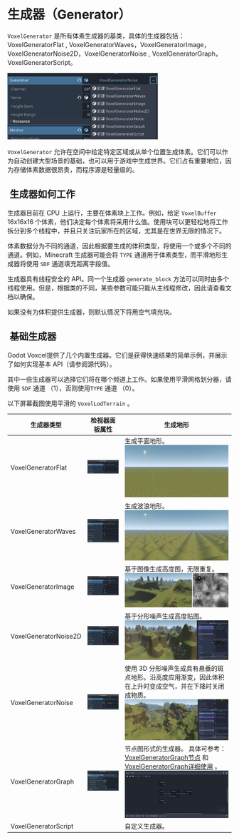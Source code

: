 # 生成器（Generator）

`VoxelGenerator` 是所有体素生成器的基类，具体的生成器包括：VoxelGeneratorFlat ,   VoxelGeneratorWaves，VoxelGeneratorImage，VoxelGeneratorNoise2D，VoxelGeneratorNoise , VoxelGeneratorGraph， VoxelGeneratorScript。

<img src="./生成器.assets/image-20231009192010078.png" alt="image-20231009192010078" style="zoom:33%;" />

`VoxelGenerator` 允许在空间中给定特定区域或从单个位置生成体素。它们可以作为自动创建大型场景的基础，也可以用于游戏中生成世界。它们占有重要地位，因为存储体素数据很昂贵，而程序源是轻量级的。

##  生成器如何工作


生成器目前在 CPU 上运行，主要在体素块上工作。例如，给定 `VoxelBuffer` 16x16x16 个体素，他们决定每个体素将采用什么值。使用块可以更轻松地将工作拆分到多个线程中，并且只关注玩家所在的区域，尤其是在世界无限的情况下。


体素数据分为不同的通道，因此根据要生成的体积类型，将使用一个或多个不同的通道。例如，Minecraft 生成器可能会将 `TYPE` 通道用于体素类型，而平滑地形生成器将使用 `SDF` 通道填充距离字段值。


生成器具有线程安全的 API。同一个生成器 `generate_block` 方法可以同时由多个线程使用。但是，根据类的不同，某些参数可能只能从主线程修改，因此请查看文档以确保。


如果没有为体积提供生成器，则默认情况下将用空气填充块。

##  基础生成器


Godot Voxcel提供了几个内置生成器。它们是获得快速结果的简单示例，并展示了如何实现基本 API（请参阅源代码）。


其中一些生成器可以选择它们将在哪个频道上工作。如果使用平滑网格划分器，请使用 `SDF` 通道 （1），否则使用`TYPE` 通道 （0）。

以下屏幕截图使用平滑的  `VoxelLodTerrain` 。

| 生成器类型            | 检视器面板属性                                               | 生成地形                                                     |
| --------------------- | ------------------------------------------------------------ | ------------------------------------------------------------ |
| VoxelGeneratorFlat    | ![image-20231009193346742](./生成器.assets/image-20231009193346742.png) | 生成平面地形。  ![Screenshot of flat generator](./生成器.assets/generator_flat.webp) |
| VoxelGeneratorWaves   | ![image-20231009195224739](./生成器.assets/image-20231009195224739.png) | 生成波浪地形。 ![Screenshot of waves generator](./生成器.assets/generator_waves.webp) |
| VoxelGeneratorImage   | ![image-20231009195316635](./生成器.assets/image-20231009195316635.png) | 基于图像生成高度图，无限重复。 ![Screenshot of image generator](./生成器.assets/generator_image.webp) |
| VoxelGeneratorNoise2D | ![image-20231009195332738](./生成器.assets/image-20231009195332738.png) | 基于分形噪声生成高度贴图。 ![Screenshot of 2D noise generator](./生成器.assets/generator_noise2d.webp) |
| VoxelGeneratorNoise   | ![image-20231009195349594](./生成器.assets/image-20231009195349594.png) | 使用 3D 分形噪声生成具有悬垂的斑点地形。沿高度应用渐变，因此体积在上升时变成空气，并在下降时关闭成物质。 ![Screenshot of 3D noise generator](./生成器.assets/generator_noise3d.webp) |
| VoxelGeneratorGraph   | ![image-20231009194633283](./生成器.assets/image-20231009194633283.png) | 节点图形式的生成器。 具体可参考： [VoxelGeneratorGraph节点](VoxelGeneratorGraph节点.md)  和[VoxelGeneratorGraph详细使用](VoxelGeneratorGraph详细使用.md) 。![image-20231009194610445](./生成器.assets/image-20231009194610445.png) |
| VoxelGeneratorScript  |                                                              | 自定义生成器。                                               |

